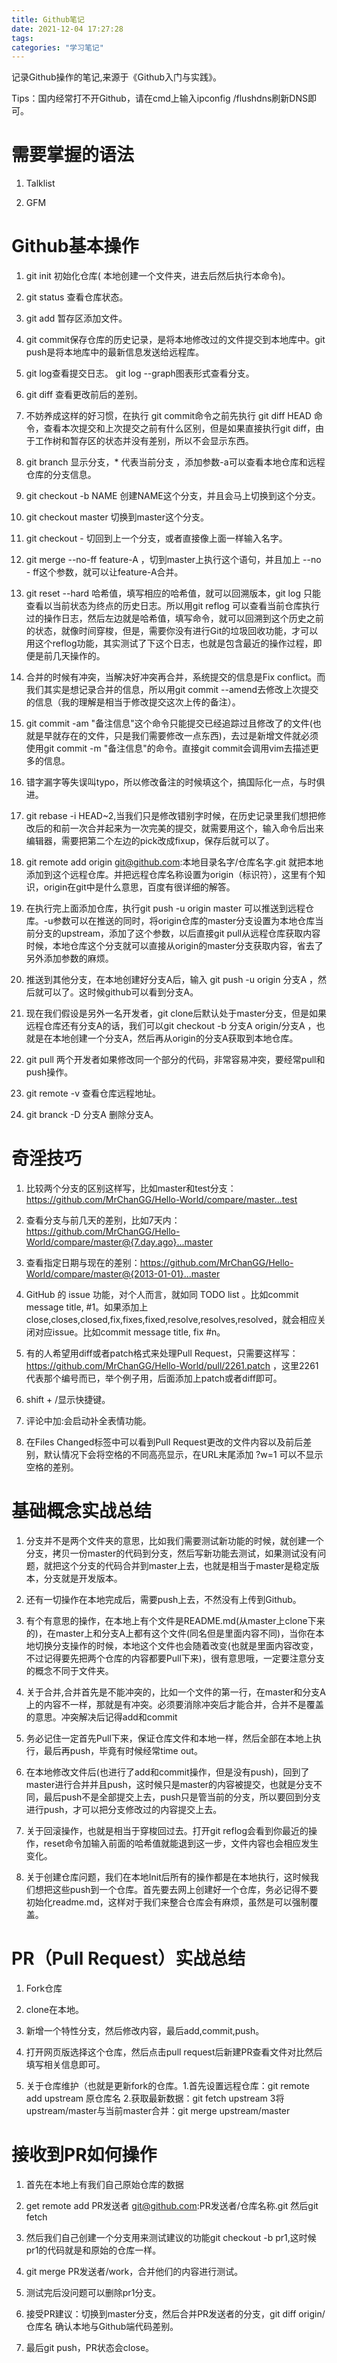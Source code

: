 ```yaml
---
title: Github笔记
date: 2021-12-04 17:27:28
tags:
categories: "学习笔记"
---
```

记录Github操作的笔记,来源于《Github入门与实践》。
<!--more--> 
Tips：国内经常打不开Github，请在cmd上输入ipconfig /flushdns刷新DNS即可。

# 需要掌握的语法
1. Talklist

2. GFM

# Github基本操作
1. git init 初始化仓库( 本地创建一个文件夹，进去后然后执行本命令)。

2. git status 查看仓库状态。

3. git add 暂存区添加文件。

4. git commit保存仓库的历史记录，是将本地修改过的文件提交到本地库中。git push是将本地库中的最新信息发送给远程库。

5. git log查看提交日志。 git log --graph图表形式查看分支。

6. git diff 查看更改前后的差别。

7. 不妨养成这样的好习惯，在执行 git commit命令之前先执行 git diff HEAD 命令，查看本次提交和上次提交之前有什么区别，但是如果直接执行git diff，由于工作树和暂存区的状态并没有差别，所以不会显示东西。

8. git branch 显示分支，* 代表当前分支 ，添加参数-a可以查看本地仓库和远程仓库的分支信息。

9. git checkout -b  NAME 创建NAME这个分支，并且会马上切换到这个分支。

10.  git checkout master 切换到master这个分支。

11. git checkout - 切回到上一个分支，或者直接像上面一样输入名字。

12. git merge  --no-ff feature-A ，切到master上执行这个语句，并且加上 --no - ff这个参数，就可以让feature-A合并。

13. git reset --hard 哈希值，填写相应的哈希值，就可以回溯版本，git log 只能查看以当前状态为终点的历史日志。所以用git reflog 可以查看当前仓库执行过的操作日志，然后左边就是哈希值，填写命令，就可以回溯到这个历史之前的状态，就像时间穿梭，但是，需要你没有进行Git的垃圾回收功能，才可以用这个reflog功能，其实测试了下这个日志，也就是包含最近的操作过程，即便是前几天操作的。

14. 合并的时候有冲突，当解决好冲突再合并，系统提交的信息是Fix conflict。而我们其实是想记录合并的信息，所以用git commit --amend去修改上次提交的信息（我的理解是相当于修改提交这次上传的备注）。

15. git commit -am "备注信息"这个命令只能提交已经追踪过且修改了的文件(也就是早就存在的文件，只是我们需要修改一点东西)，去过是新增文件就必须使用git commit -m "备注信息"的命令。直接git commit会调用vim去描述更多的信息。

16. 错字漏字等失误叫typo，所以修改备注的时候填这个，搞国际化一点，与时俱进。

17. git rebase -i HEAD~2,当我们只是修改错别字时候，在历史记录里我们想把修改后的和前一次合并起来为一次完美的提交，就需要用这个，输入命令后出来编辑器，需要把第二个左边的pick改成fixup，保存后就可以了。

18. git remote add origin git@github.com:本地目录名字/仓库名字.git    就把本地添加到这个远程仓库。并把远程仓库名称设置为origin（标识符），这里有个知识，origin在git中是什么意思，百度有很详细的解答。

19. 在执行完上面添加仓库，执行git push -u origin master 可以推送到远程仓库。-u参数可以在推送的同时，将origin仓库的master分支设置为本地仓库当前分支的upstream，添加了这个参数，以后直接git pull从远程仓库获取内容时候，本地仓库这个分支就可以直接从origin的master分支获取内容，省去了另外添加参数的麻烦。

20. 推送到其他分支，在本地创建好分支A后，输入 git push -u origin 分支A ，然后就可以了。这时候github可以看到分支A。

21. 现在我们假设是另外一名开发者，git clone后默认处于master分支，但是如果远程仓库还有分支A的话，我们可以git checkout -b 分支A origin/分支A ，也就是在本地创建一个分支A，然后再从origin的分支A获取到本地仓库。

22. git pull 两个开发者如果修改同一个部分的代码，非常容易冲突，要经常pull和push操作。

23. git remote -v 查看仓库远程地址。

24. git branck -D 分支A 删除分支A。

# 奇淫技巧
1. 比较两个分支的区别这样写，比如master和test分支：https://github.com/MrChanGG/Hello-World/compare/master...test

2. 查看分支与前几天的差别，比如7天内：https://github.com/MrChanGG/Hello-World/compare/master@{7.day.ago}...master

3. 查看指定日期与现在的差别：https://github.com/MrChanGG/Hello-World/compare/master@{2013-01-01}...master

4. GitHub 的 issue 功能，对个人而言，就如同 TODO list 。比如commit message title, #1。如果添加上close,closes,closed,fix,fixes,fixed,resolve,resolves,resolved，就会相应关闭对应issue。比如commit message title, fix #n。

5. 有的人希望用diff或者patch格式来处理Pull Request，只需要这样写：https://github.com/MrChanGG/Hello-World/pull/2261.patch ，这里2261代表那个编号而已，举个例子用，后面添加上patch或者diff即可。

6. shift + /显示快捷键。

7. 评论中加:会启动补全表情功能。

8. 在Files Changed标签中可以看到Pull Request更改的文件内容以及前后差别，默认情况下会将空格的不同高亮显示，在URL末尾添加 ?w=1 可以不显示空格的差别。

# 基础概念实战总结

1. 分支并不是两个文件夹的意思，比如我们需要测试新功能的时候，就创建一个分支，拷贝一份master的代码到分支，然后写新功能去测试，如果测试没有问题，就把这个分支的代码合并到master上去，也就是相当于master是稳定版本，分支就是开发版本。

2. 还有一切操作在本地完成后，需要push上去，不然没有上传到Github。

3. 有个有意思的操作，在本地上有个文件是README.md(从master上clone下来的)，在master上和分支A上都有这个文件(同名但是里面内容不同)，当你在本地切换分支操作的时候，本地这个文件也会随着改变(也就是里面内容改变，不过记得要先把两个仓库的内容都要Pull下来)，很有意思哦，一定要注意分支的概念不同于文件夹。

4. 关于合并,合并首先是不能冲突的，比如一个文件的第一行，在master和分支A上的内容不一样，那就是有冲突。必须要消除冲突后才能合并，合并不是覆盖的意思。冲突解决后记得add和commit

5. 务必记住一定首先Pull下来，保证仓库文件和本地一样，然后全部在本地上执行，最后再push，毕竟有时候经常time out。

6. 在本地修改文件后(也进行了add和commit操作，但是没有push)，回到了master进行合并并且push，这时候只是master的内容被提交，也就是分支不同，最后push不是全部提交上去，push只是管当前的分支，所以要回到分支进行push，才可以把分支修改过的内容提交上去。

7. 关于回滚操作，也就是相当于穿梭回过去。打开git reflog会看到你最近的操作，reset命令加输入前面的哈希值就能退到这一步，文件内容也会相应发生变化。

8. 关于创建仓库问题，我们在本地Init后所有的操作都是在本地执行，这时候我们想把这些push到一个仓库。首先要去网上创建好一个仓库，务必记得不要初始化readme.md，这样对于我们来整合仓库会有麻烦，虽然是可以强制覆盖。

# PR（Pull Request）实战总结
1. Fork仓库

2. clone在本地。

3. 新增一个特性分支，然后修改内容，最后add,commit,push。

4. 打开网页版选择这个仓库，然后点击pull request后新建PR查看文件对比然后填写相关信息即可。

5. 关于仓库维护（也就是更新fork的仓库。1.首先设置远程仓库：git remote add upstream 原仓库名 2.获取最新数据：git fetch upstream 3将upstream/master与当前master合并：git merge upstream/master

# 接收到PR如何操作
1. 首先在本地上有我们自己原始仓库的数据

2. get remote add PR发送者 git@github.com:PR发送者/仓库名称.git 然后git fetch 

3. 然后我们自己创建一个分支用来测试建议的功能git  checkout -b pr1,这时候pr1的代码就是和原始的仓库一样。

4. git merge PR发送者/work，合并他们的内容进行测试。

5. 测试完后没问题可以删除pr1分支。

6. 接受PR建议：切换到master分支，然后合并PR发送者的分支，git diff origin/仓库名 确认本地与Github端代码差别。

7. 最后git push，PR状态会close。
